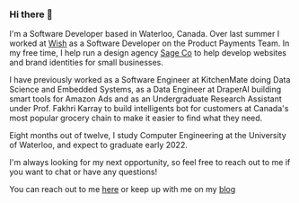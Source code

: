 ### Hi there 👋

I'm a Software Developer based in Waterloo, Canada. Over last summer I worked at [Wish](https://wish.com) as a Software Developer on the Product Payments Team. In my free time, I help run a design agency [Sage Co](https://thesage.co) to help develop websites and brand identities for small businesses.

I have previously worked as a Software Engineer at KitchenMate doing Data Science and Embedded Systems, as a Data Engineer at DraperAI building smart tools for Amazon Ads and as an Undergraduate Research Assistant under Prof. Fakhri Karray to build intelligents bot for customers at Canada's most popular grocery chain to make it easier to find what they need.

Eight months out of twelve, I study Computer Engineering at the University of Waterloo, and expect to graduate early 2022.

I'm always looking for my next opportunity, so feel free to reach out to me if you want to chat or have any questions!

You can reach out to me [here](mailto:github@arora-aditya.com) or keep up with me on my [blog](https://blogs.arora-aditya.com/)
